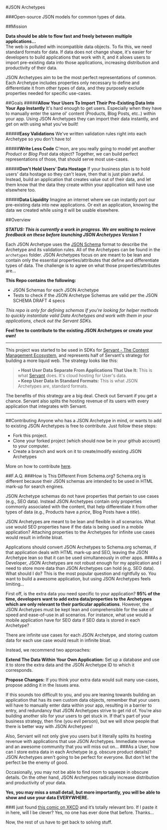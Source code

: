 #JSON Archetypes

###Open-source JSON models for common types of data.

##Mission
  
**Data should be able to flow fast and freely between multiple applications...**  
The web is polluted with incompatible data objects.  To fix this, we need standard formats for data.  If data does not change shape, it's easier for developers to build applications that work with it, and it allows users to import pre-existing data into those applications, increasing distribution and productivity of their data.  

JSON Archetypes aim to be the most perfect representations of common.  Each Archetype includes properties only necessary to define and differentiate it from other types of data, and they purposely exclude properties needed for specific use-cases.

##Goals
#####**Allow Your Users To Import Their Pre-Existing Data Into Your App Instantly**
It's hard enough to get users.  Especially when they have to manually enter the same ol' content (Products, Blog Posts, etc..) within your app.  Using JSON Archetypes they can import their data instantly, and get on with using what you've built!  

#####**Easy Validations**
We've written validation rules right into each Archetype so you don't have to!
  
#####**Write Less Code**
C'mon, are you really going to model yet another *Product* or *Blog Post* data object?  Together, we can build perfect representations of those, that should serve most use-cases.

#####**Don't Hold Users' Data Hostage**
If your business plan is to hold users' data hostage so they can't leave, then that is just plain awful.  Instead, build an application that creates value out of their data, and let them know that the data they create within your application will have use elsewhere too.

#####**Data Liquidity**
Imagine an internet where we can instantly port our pre-existing data into new applications.  Or exit an application, knowing the data we created while using it will be usable elsewhere.

##Overview

***STATUS: This is currently a work in progress.  We are waiting to recieve feedback on these before launching JSON Archetypes Version 1***

Each JSON Archetype uses the [JSON Schema](http://json-schema.org "http://json-schema.org") format to describe the Archetype and its validation rules.  All of the Archetypes can be found in the `archetypes` folder.  JSON Archetypes focus on are meant to be lean and contain only the essential properties/attributes that define and differentiate types of data.  The challenge is to agree on what those properties/attributes are...

**This Repo contains the following:**

 - JSON Schemas for each JSON Archetype
 - Tests to check if the JSON Archetype Schemas are valid per the JSON SCHEMA DRAFT 4 specs

*This repo is only for defining schemas  If you're looking for helper methods to quickly instantiate valid Data Archetypes and work with them in your applications, check out the Servant SDKs.*
 
**Feel free to contribute to the existing JSON Archetypes or create your own!**

---

This project was started to be used in SDKs for [Servant - The Content Management Ecosystem](http://servant.co), and represents half of Servant's strategy for building a more liquid web.  The strategy looks like this:

>**• Host User Data Separate From Applications That Use It:**  This is what [Servant](http://servant.co) does.  It's cloud hosting for User's data.  
>**• Keep User Data In Standard Formats:**  This is what JSON Archetypes are, standard formats.

The benefits of this strategy are a big deal. Check out Servant if you get a chance.  Servant also splits the hosting revenue of its users with every application that integrates with Servant.

---
##Contributing
Anyone who has a JSON Archetype in mind, or wants to add to existing JSON Archetypes is free to contribute.  Just follow these steps:

 - Fork this project.
 - Clone your forked project (which should now be in your github account) to your computer.
 - Create a branch and work on it to create/modify existing JSON Archetypes 

More on how to contribute [here](https://guides.github.com/activities/contributing-to-open-source/).

##F.A.Q.
###How Is This Different From Schema.org?
Schema.org is different because their JSON schemas are intended to be used in HTML mark-up for search engines.

JSON Archetype schemas do not have properties that pertain to use cases (e.g., SEO data).  Instead JSON Archetypes contain only properties commonly associated with the content, that help differentiate it from other types of data (e.g., Products have a *price*, Blog Posts have a *title*).

JSON Archetypes are meant to be lean and flexible in all scenarios.  What use would SEO properties have if the data is being used in a mobile application?  Attaching properties to the Archetypes for infinite use cases would result in infinite bloat.

Applications should convert JSON Archetypes to Schema.org schemas, if that application deals with HTML mark-up and SEO, leaving the JSON Archetype lean so that it can be used simultaneously in other apps.
###As a Developer, JSON Archetypes are not robust enough for my application and I need to store more data than JSON Archetypes can hold (e.g. SEO data).  What should I do?
This is the most popular question and rightfully so.  You want to build a awesome application, but using JSON Archetypes feels limiting...

First off, is the extra data you need specific to your application?  **95% of the time, developers want to add extra data/properties to the Archetypes which are only relevant to their particular applications**.  However, the JSON Archetypes must be kept lean and comprehensible for the sake of speed and ease-of-use in all scenarios.  For instance, what use would a mobile application have for SEO data if SEO data is stored in each Archetype?

There are infinite use cases for each JSON Archetype, and storing custom data for each use case would result in infinite bloat.

Instead, we recommend two approaches: 

**Extend The Data Within Your Own Application:**  Set up a database and use it to store the extra data and the JSON Archetype ID to which it corresponds. 

**Propose Changes:**  If you think your extra data would suit many use-cases, propose adding it in the Issues area.

If this sounds too difficult to you, and you are leaning towards building an application that has its own custom data objects, remember that your users will have to manually enter data within your app, resulting in a barrier to entry, and redundancy that JSON Archetypes strive to get rid of.  You're also building another silo for your users to get stuck in.  If that's part of your business strategy, then fine (you evil person), but we will show people that there is better way with JSON Archetypes!  

Also, Servant will not only give you users but it literally splits its hosting revenue with applications that use JSON Archetypes.  Immediate revenue and an awesome community that you will miss out on...
###As a User, how can I store extra data in each Archetype (e.g. obscure product details)?
JSON Archetypes aren't going to be perfect for everyone.  But don't let the perfect be the enemy of good.  

Occasionally, you may not be able to find room to squeeze in obscure details.  On the other hand, JSON Archetypes radically increase distribution and productivity of your data.  

**Yes, you may miss a small detail, but more importantly, you will be able to show and use your data EVERYWHERE.**

###I just found [this comic on XKCD](http://xkcd.com/927/) and it’s totally relevant bro.  If I paste it in here, will I be clever?
Yes, no one has ever done that before.  Thanks... 

Now, the rest of us have to get back to solving stuff.

